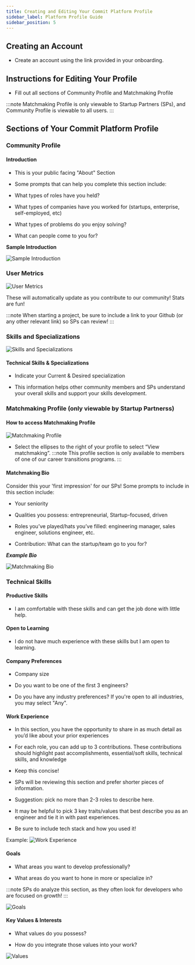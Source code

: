 ```yaml
---
title: Creating and Editing Your Commit Platform Profile
sidebar_label: Platform Profile Guide
sidebar_position: 5
---
```


## Creating an Account[​](https://docs.commit.dev/epresources/ep-profile-guide#creating-an-account)

-   Create an account using the link provided in your onboarding.
    

## Instructions for Editing Your Profile

-   Fill out all sections of Community Profile and Matchmaking Profile
    
:::note
Matchmaking Profile is only viewable to Startup Partners (SPs), and Community Profile is viewable to all users.
:::
    

## Sections of Your Commit Platform Profile

### Community Profile

#### Introduction

-   This is your public facing "About" Section
    
-   Some prompts that can help you complete this section include:
    
-   What types of roles have you held?
    
-   What types of companies have you worked for (startups, enterprise, self-employed, etc)
    
-   What types of problems do you enjoy solving?
    
-   What can people come to you for?

**Sample Introduction**

![Sample Introduction](./SampleIntroduction.png)

### User Metrics

![User Metrics](./UserMetrics.png)

These will automatically update as you contribute to our community! Stats are fun!

:::note
When starting a project, be sure to include a link to your Github (or any other relevant link) so SPs can review!
:::

### Skills and Specializations

![Skills and Specializations](./SkillSpecializations.png)

#### Technical Skills & Specializations

-   Indicate your Current & Desired specialization
    
-   This information helps other community members and SPs understand your overall skills and support your skills development.
    

### Matchmaking Profile (only viewable by Startup Partnerss)

  

#### How to access Matchmaking Profile

![Matchmaking Profile](./MatchmakingProfile.png)

- Select the ellipses to the right of your profile to select “View matchmaking”.
:::note
This profile section is only available to members of one of our career transitions programs.
:::

#### Matchmaking Bio

Consider this your 'first impression' for our SPs! Some prompts to include in this section include:

-   Your seniority
    
-   Qualities you possess: entrepreneurial, Startup-focused, driven
    
-   Roles you’ve played/hats you’ve filled: engineering manager, sales engineer, solutions engineer, etc.
    
-   Contribution: What can the startup/team go to you for?
    

***Example Bio***

![Matchmaking Bio](./MatchmakingBio.png)

### Technical Skills

#### Productive Skills

-   I am comfortable with these skills and can get the job done with little help.
    

#### Open to Learning
-   I do not have much experience with these skills but I am open to learning.
    
 
#### Company Preferences

-   Company size
    
-   Do you want to be one of the first 3 engineers?
    
-   Do you have any industry preferences? If you're open to all industries, you may select "Any".
    

#### Work Experience
-   In this section, you have the opportunity to share in as much detail as you’d like about your prior experiences
    
-   For each role, you can add up to 3 contributions. These contributions should highlight past accomplishments, essential/soft skills, technical skills, and knowledge
    
-   Keep this concise!
    
-   SPs will be reviewing this section and prefer shorter pieces of information.
    
-   Suggestion: pick no more than 2-3 roles to describe here.
    
-   It may be helpful to pick 3 key traits/values that best describe you as an engineer and tie it in with past experiences.

- Be sure to include tech stack and how you used it!

Example:
![Work Experience](./WorkExperienceExample.png)

    

#### Goals

-   What areas you want to develop professionally?
    
-   What areas do you want to hone in more or specialize in?
    
 :::note
 SPs do analyze this section, as they often look for developers who are focused on growth!
 :::
    
![Goals](./CareerGoals.png)

#### Key Values & Interests

-   What values do you possess?
    
-   How do you integrate those values into your work?

![Values](./ValuesExample.png)
